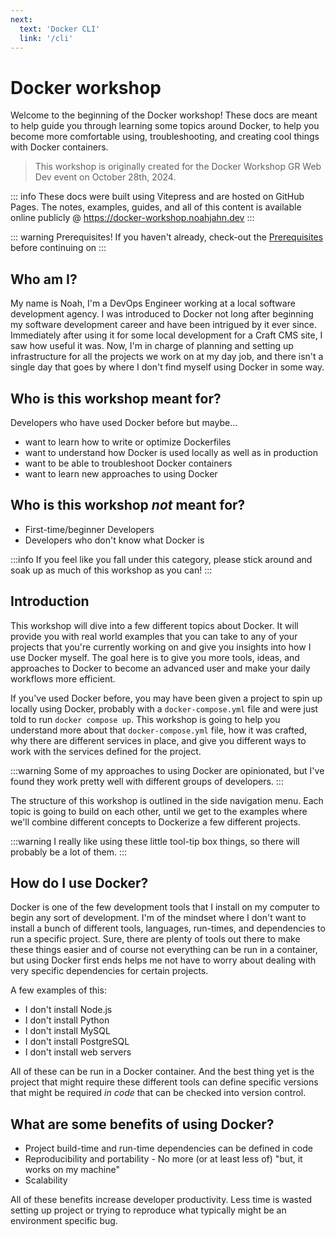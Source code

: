 ```yaml
---
next:
  text: 'Docker CLI'
  link: '/cli'
---
```


# Docker workshop

Welcome to the beginning of the Docker workshop! These docs are meant to help guide you through learning some topics around Docker, to help you become more comfortable using, troubleshooting, and creating cool things with Docker containers.

> This workshop is originally created for the Docker Workshop GR Web Dev event on October 28th, 2024.

::: info
These docs were built using Vitepress and are hosted on GitHub Pages. The notes, examples, guides, and all of this content is available online publicly @ https://docker-workshop.noahjahn.dev
:::

::: warning Prerequisites!
If you haven't already, check-out the <a href="/prerequisites" target="_blank">Prerequisites</a> before continuing on
:::

## Who am I?

My name is Noah, I'm a DevOps Engineer working at a local software development agency. I was introduced to Docker not long after beginning my software development career and have been intrigued by it ever since. Immediately after using it for some local development for a Craft CMS site, I saw how useful it was. Now, I'm in charge of planning and setting up infrastructure for all the projects we work on at my day job, and there isn't a single day that goes by where I don't find myself using Docker in some way.

## Who is this workshop meant for?

Developers who have used Docker before but maybe...

- want to learn how to write or optimize Dockerfiles
- want to understand how Docker is used locally as well as in production
- want to be able to troubleshoot Docker containers
- want to learn new approaches to using Docker

## Who is this workshop _not_ meant for?

- First-time/beginner Developers
- Developers who don't know what Docker is

:::info
If you feel like you fall under this category, please stick around and soak up as much of this workshop as you can!
:::

## Introduction

This workshop will dive into a few different topics about Docker. It will provide you with real world examples that you can take to any of your projects that you're currently working on and give you insights into how I use Docker myself. The goal here is to give you more tools, ideas, and approaches to Docker to become an advanced user and make your daily workflows more efficient.

If you've used Docker before, you may have been given a project to spin up locally using Docker, probably with a `docker-compose.yml` file and were just told to run `docker compose up`. This workshop is going to help you understand more about that `docker-compose.yml` file, how it was crafted, why there are different services in place, and give you different ways to work with the services defined for the project.

:::warning
Some of my approaches to using Docker are opinionated, but I've found they work pretty well with different groups of developers.
:::

The structure of this workshop is outlined in the side navigation menu. Each topic is going to build on each other, until we get to the examples where we'll combine different concepts to Dockerize a few different projects.

:::warning
I really like using these little tool-tip box things, so there will probably be a lot of them.
:::

## How do I use Docker?

Docker is one of the few development tools that I install on my computer to begin any sort of development. I'm of the mindset where I don't want to install a bunch of different tools, languages, run-times, and dependencies to run a specific project. Sure, there are plenty of tools out there to make these things easier and of course not everything can be run in a container, but using Docker first ends helps me not have to worry about dealing with very specific dependencies for certain projects.

A few examples of this:

- I don't install Node.js
- I don't install Python
- I don't install MySQL
- I don't install PostgreSQL
- I don't install web servers

All of these can be run in a Docker container. And the best thing yet is the project that might require these different tools can define specific versions that might be required _in code_ that can be checked into version control.

## What are some benefits of using Docker?

- Project build-time and run-time dependencies can be defined in code
- Reproducibility and portability - No more (or at least less of) "but, it works on my machine"
- Scalability

All of these benefits increase developer productivity. Less time is wasted setting up project or trying to reproduce what typically might be an environment specific bug.
